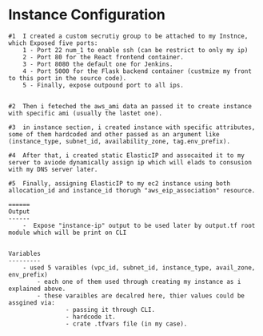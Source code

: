 Instance Configuration
====================
    #1  I created a custom secrutiy group to be attached to my Instnce, which Exposed five ports:
        1 - Port 22 num_1 to enable ssh (can be restrict to only my ip)
        2 - Port 80 for the React frontend container.
        3 - Port 8080 the default one for Jenkins.
        4 - Port 5000 for the Flask backend container (custmize my front to this port in the source code). 
        5 - Finally, expose outpound port to all ips.


    #2  Then i feteched the aws_ami data an passed it to create instance with specific ami (usually the lastet one).

    #3  in instance section, i created instance with specific attributes, some of them hardcoded and other passed as an argument like (instance_type, subnet_id, availability_zone, tag.env_prefix).

    #4  After that, i created static ElasticIP and assocaited it to my server to aviode dynamically assign ip which will elads to consusion with my DNS server later.

    #5  Finally, assigning ElasticIP to my ec2 instance using both allocation_id and instance_id thorugh "aws_eip_association" resource.

    ======
    Output
    ------
        -  Expose "instance-ip" output to be used later by output.tf root module which will be print on CLI 


    Variables
    ---------
        - used 5 varaibles (vpc_id, subnet_id, instance_type, avail_zone, env_prefix)
            - each one of them used through creating my instance as i explained above.
            - these varaibles are decalred here, thier values could be assgined via:
                    - passing it through CLI.
                    - hardcode it.
                    - crate .tfvars file (in my case).
